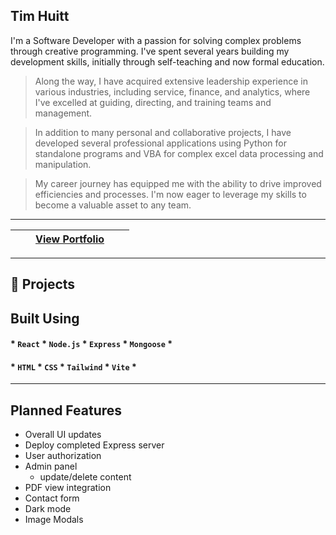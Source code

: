 ## Tim Huitt

I'm a Software Developer with a passion for solving complex problems through creative programming. I've spent several years building my development skills, initially through self-teaching and now formal education. 

> Along the way, I have acquired extensive leadership experience in various industries, including service, finance, and analytics, where I've excelled at guiding, directing, and training teams and management. 

> In addition to many personal and collaborative projects, I have developed several professional applications using Python for standalone programs and VBA for complex excel data processing and manipulation. 

> My career journey has equipped me with the ability to drive improved efficiencies and processes. I'm now eager to leverage my skills to become a valuable asset to any team.
___

| | |[View Portfolio](https://astounding-zabaione-455dbf.netlify.app/)| | |
| - | - | - | - | - |
___
## 📂 Projects

## Built Using
#### * `React` * `Node.js` * `Express` * `Mongoose` *
#### * `HTML` * `CSS` * `Tailwind` * `Vite` *
___
## Planned Features
- Overall UI updates
- Deploy completed Express server
- User authorization
- Admin panel
  - update/delete content
- PDF view integration
- Contact form
- Dark mode
- Image Modals